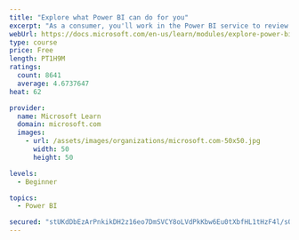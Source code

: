 ```yaml
---
title: "Explore what Power BI can do for you"
excerpt: "As a consumer, you'll work in the Power BI service to review and interact with content that has been shared with you. This module provides the foundational information that you need to work effectively in the Power BI service."
webUrl: https://docs.microsoft.com/en-us/learn/modules/explore-power-bi-service/
type: course
price: Free
length: PT1H9M
ratings:
  count: 8641
  average: 4.6737647
heat: 62

provider:
  name: Microsoft Learn
  domain: microsoft.com
  images:
    - url: /assets/images/organizations/microsoft.com-50x50.jpg
      width: 50
      height: 50

levels:
  - Beginner

topics:
  - Power BI

secured: "stUKdDbEzArPnkikDH2z16eo7DmSVCY8oLVdPkKbw6Eu0tXbfHL1tHzF4l/sQqRrTe36OBnlH/f6MqdA7koIF2eoRqufgqZsDjR4YtDZD57a/Xx2sdfnAZqotgEyLdxXDE7AlZM5Xy5qT1ZJOJhuR+u4iT6iqTOY9huNG0v8J0Obo2USnRrYhBa9HeVlhWnX+wai0WDho1sAA8OndvDvcOWCd71LF4pswpDx3WejNrAAnlLXx30z8Q/6j82mW8ERBZZOYNBGklTRAyFM4TdxjGsGRGd99GghmO4LF1kzWoJL6A87WBjN/orE9ZTogxq53fvsGxsej3NAz2legtBgi8VM8HvNt0rB5NRSjR79p0Q17/2SzIXS8qemtEggz2QhxG5nkaJMHBzDcHrWULj7GL5LUqk3c2f0SjkszyA0aNA=;25U5RvRj5gnOctF+u7908w=="
---
```


